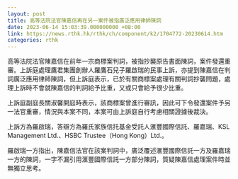 ```yaml
---
layout: post
title: 高等法院法官陳嘉信再在另一案件被指廣泛應用律師陳詞
date: 2023-06-14 15:03:39.000000000 +08:00
link: https://news.rthk.hk/rthk/ch/component/k2/1704772-20230614.htm
categories: rthk
---
```


高等法院法官陳嘉信在前年一宗商標案判詞，被指抄襲原告書面陳詞，案件發還重審。上訴庭處理鷹君集團創辦人羅鷹石兒子羅啟瑞的民事上訴，亦提到陳嘉信在判詞廣泛應用律師陳詞，但上訴庭表示，已於有關商標案處理有關判詞抄襲問題，處理上訴時不會就陳嘉信的判詞給予比重，又或只會給予很少比重。

上訴庭副庭長關淑馨開庭時表示，該商標案曾進行審訊，因此可下令發還案件予另一法官重審，情況與本案不同，本案可由上訴庭自行考慮相關證據後裁決。

上訴方為羅啟瑞，答辯方為羅氏家族信托基金受託人滙豐國際信託、羅嘉瑞、KSL Management Ltd.、HSBC Trustee（Hong Kong）Ltd.。

羅啟瑞一方指出，陳嘉信法官在該案判詞中，廣泛覆述滙豐國際信託一方及羅嘉瑞一方的陳詞，一字不漏引用滙豐國際信託一方部分陳詞，質疑陳嘉信處理案件時並無獨立思考。
